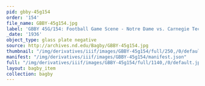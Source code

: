 ```yaml
---
pid: gbby-45g154
order: '154'
file_name: GBBY-45g154.jpg
label: 'GBBY 45G/154: Football Game Scene - Notre Dame vs. Carnegie Tech - 1936'
_date: '1936'
object_type: glass plate negative
source: http://archives.nd.edu/Bagby/GBBY-45g154.jpg
thumbnail: "/img/derivatives/iiif/images/GBBY-45g154/full/250,/0/default.jpg"
manifest: "/img/derivatives/iiif/images/GBBY-45g154/manifest.json"
full: "/img/derivatives/iiif/images/GBBY-45g154/full/1140,/0/default.jpg"
layout: bagby_item
collection: bagby
---
```


